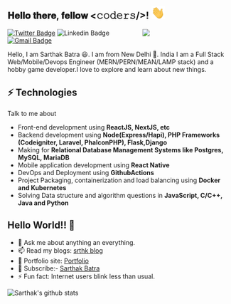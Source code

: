 <h2> 𝐇𝐞𝐥𝐥𝐨 𝐭𝐡𝐞𝐫𝐞, 𝐟𝐞𝐥𝐥𝐨𝐰 <𝚌𝚘𝚍𝚎𝚛𝚜/>! <img src="https://raw.githubusercontent.com/ABSphreak/ABSphreak/master/gifs/Hi.gif" width="30px"></h2>

<img align='right' src='https://user-images.githubusercontent.com/5713670/87202985-820dcb80-c2b6-11ea-9f56-7ec461c497c3.gif' width='200"'>

[![Twitter Badge](https://img.shields.io/badge/-@sarthakbatra-1ca0f1?style=flat-square&labelColor=1ca0f1&logo=twitter&logoColor=white&link=https://twitter.com/Harshkhatri24)](https://twitter.com/sarthakbatra) ![Linkedin Badge](https://img.shields.io/badge/-SarthakBatra-blue?style=flat-square&logo=Linkedin&logoColor=white&link=https://www.linkedin.com/in/sarthak-batra-12639676/)
[![Gmail Badge](https://img.shields.io/badge/-sarthak.technical@gmail.com-c14438?style=flat-square&logo=Gmail&logoColor=white&link=mailto:sarthak.technical@gmail.com)](mailto:sarthak.technical@gmail.com)

Hello, I am Sarthak Batra 😃. I am from New Delhi 🏫. India I am a Full Stack Web/Mobile/Devops Engineer (MERN/PERN/MEAN/LAMP stack) and a hobby game developer.I love to explore and learn about new things.

## ⚡ Technologies
Talk to me about
- Front-end development using **ReactJS, NextJS, etc**
- Backend development using **Node(Express/Hapi), PHP Frameworks (Codeigniter, Laravel, PhalconPHP), Flask,Django**
- Making for **Relational Database Management Systems like Postgres, MySQL, MariaDB**
- Mobile application development using **React Native**
- DevOps and Deployment using **GithubActions**
- Project Packaging, containerization and load balancing using **Docker and Kubernetes**
- Solving Data structure and algorithm questions in **JavaScript, C/C++, Java and Python**
## Hello World!! 🤔
- 💬 Ask me about anything an everything.
- 📫 Read my blogs: [srthk blog](https://blog.srthk.com/)
- 🎯 Portfolio site: [Portfolio](https://srthk.com/)
- 🔔 Subscribe:- [Sarthak Batra](https://www.twitch.tv/batrasarthak)
- ⚡ Fun fact: Internet users blink less than usual.

![Sarthak's github stats](https://github-readme-stats.vercel.app/api?username=Sarthak1991&hide=["issues"]&show_icons=true)


